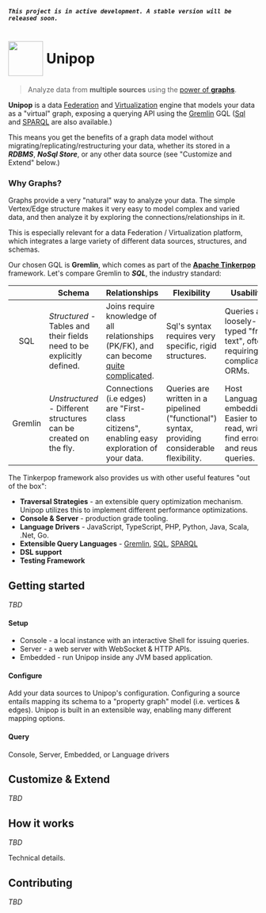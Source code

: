 _**`This project is in active development. A stable version will be released soon.`**_

# <img src="https://raw.githubusercontent.com/rmagen/unipop/master/docs/images/unipop-logo.png" width=70 style="vertical-align:middle;"> <span style="vertical-align:middle;">Unipop</span>

> Analyze data from **multiple sources** using the [power of
**graphs**](https://academy.datastax.com/resources/getting-started-graph-databases).

**Unipop** is a data [Federation](https://en.wikipedia.org/wiki/Federated_database_system)
and [Virtualization](https://en.wikipedia.org/wiki/Data_virtualization)
engine that models your data as a "virtual" graph,
exposing a querying API using the [Gremlin](http://tinkerpop.apache.org/gremlin.html) GQL
([Sql](https://github.com/twilmes/sql-gremlin)
and [SPARQL](https://github.com/dkuppitz/sparql-gremlin) are also available.)

This means you get the benefits of a graph data model without migrating/replicating/restructuring
your data, whether its stored in a ***RDBMS***, **_NoSql Store_**,
or any other data source (see "Customize and Extend" below.)


### Why Graphs?

Graphs provide a very "natural" way to analyze your data.
The simple Vertex/Edge structure makes it very easy to model complex and varied data,
and then analyze it by exploring the connections/relationships in it.

This is especially relevant for a data Federation / Virtualization platform,
which integrates a large variety of different data sources, structures, and schemas.


Our chosen GQL is **Gremlin**, which comes as part of the
[**Apache Tinkerpop**](http://tinkerpop.incubator.apache.org/) framework.
Let's compare Gremlin to _**SQL**_, the industry standard:

|           | Schema   | Relationships   | Flexibility   | Usability   |
|:---------:|----------|-----------------|---------------|-------------|
| SQL       | _Structured_ - Tables and their fields need to be explicitly defined. | Joins require knowledge of all relationships (PK/FK), and can become [quite complicated](http://sql2gremlin.com/#_recommendation). | Sql's syntax requires very specific, rigid structures. | Queries are loosely-typed "free text", often requiring complicated ORMs. |
| Gremlin   | _Unstructured_ - Different structures can be created on the fly. | Connections (i.e edges) are "First-class citizens", enabling easy exploration of your data. | Queries are written in a pipelined ("functional") syntax, providing considerable flexibility. | Host Language embedding. Easier to read, write, find errors, and reuse queries. |


The Tinkerpop framework also provides us with other useful features "out of the box":
- **Traversal Strategies** - an extensible query optimization mechanism.
Unipop utilizes this to implement different performance optimizations.
- **Console & Server** - production grade tooling.
- **Language Drivers** - JavaScript, TypeScript, PHP, Python, Java, Scala, .Net, Go.
- **Extensible Query Languages** - [Gremlin](http://tinkerpop.apache.org/gremlin.html),
[SQL](https://github.com/twilmes/sql-gremlin), [SPARQL](https://github.com/dkuppitz/sparql-gremlin)
- **DSL support**
- **Testing Framework**


## Getting started
*TBD*

#### Setup
- Console - a local instance with an interactive Shell for issuing queries.
- Server - a web server with WebSocket & HTTP APIs.
- Embedded - run Unipop inside any JVM based application.

#### Configure
Add your data sources to Unipop's configuration. Configuring a source entails mapping its schema to a "property
graph" model (i.e. vertices & edges).
Unipop is built in an extensible way, enabling many different mapping options.

#### Query
Console, Server, Embedded, or Language drivers

## Customize & Extend
*TBD*

## How it works
*TBD*

Technical details.

## Contributing
*TBD*